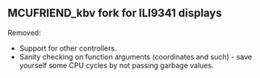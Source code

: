 ## MCUFRIEND_kbv fork for ILI9341 displays

Removed:
* Support for other controllers.
* Sanity checking on function arguments (coordinates and such) - save yourself some CPU cycles by not passing garbage values.
